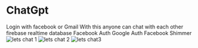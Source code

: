 # ChatGpt
Login with facebook or Gmail
With this anyone can chat with each other
firebase realtime database
Facebook Auth
Google Auth
Facebook Shimmer
![lets chat 1](https://github.com/gulzarhossain/ChatGpt-Chating-App-/assets/101337739/122f229b-b89a-4512-88dd-3cceab24e111)
![lets chat 2](https://github.com/gulzarhossain/ChatGpt-Chating-App-/assets/101337739/f986cc6a-b8ed-4bd5-8f35-ef08863cab38)
![lets chat3](https://github.com/gulzarhossain/ChatGpt-Chating-App-/assets/101337739/cb337823-75d2-44bb-b83f-32191a4dbfbf)
